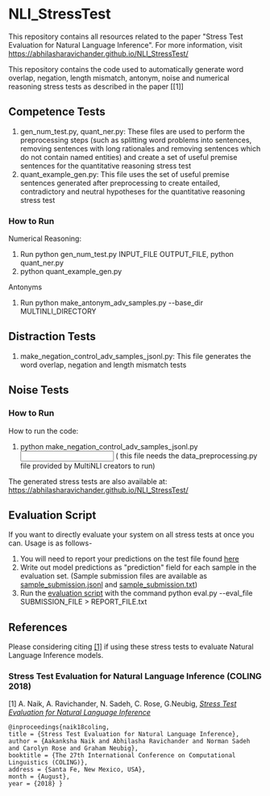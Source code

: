 # NLI_StressTest

This repository contains all resources related to the paper "Stress Test Evaluation for Natural Language Inference". For more information, visit https://abhilasharavichander.github.io/NLI_StressTest/

This repository contains the code used to automatically generate word overlap, negation, length mismatch, antonym, noise and numerical reasoning stress tests as described in the paper [[1]]

## Competence Tests
1. gen_num_test.py, quant_ner.py: These files are used to perform the preprocessing steps (such as splitting word problems into sentences, removing sentences with long rationales and removing sentences which do not contain named entities) and create a set of useful premise sentences for the quantitative reasoning stress test
2. quant_example_gen.py: This file uses the set of useful premise sentences generated after preprocessing to create entailed, contradictory and neutral hypotheses for the quantitative reasoning stress test

### How to Run

Numerical Reasoning:
1. Run python gen_num_test.py INPUT_FILE OUTPUT_FILE, python quant_ner.py
2. python quant_example_gen.py

Antonyms
1. Run python make_antonym_adv_samples.py --base_dir MULTINLI_DIRECTORY

## Distraction Tests
1. make_negation_control_adv_samples_jsonl.py: This file generates the word overlap, negation and length mismatch tests

## Noise Tests

### How to Run

How to run the code:
1. python make_negation_control_adv_samples_jsonl.py <sentence to be appended> <input file> <output file> ( this file needs the data_preprocessing.py file provided by MultiNLI creators to run)


The generated stress tests are also available at: https://abhilasharavichander.github.io/NLI_StressTest/

## Evaluation Script
If you want to directly evaluate your system on all stress tests at once you can. 
 Usage is as follows-
1. You will need to report your predictions on the test file found [here](https://drive.google.com/file/d/1Gw3YgA63rFMqAEpzDtO0PKFJ3WsHPQ5d/view?usp=sharing)
2. Write out model predictions as "prediction" field for each sample in the evaluation set. (Sample submission files are available as [sample_submission.jsonl](https://drive.google.com/file/d/18r2lb0sU_YmOZ1mRjHdtyFhsfADD4Qje/view?usp=sharing) and [sample_submission.txt](https://drive.google.com/file/d/14MbtSB-G6RZ87hJNX9AS3I5cVSfz7PDh/view?usp=sharing))
3. Run the [evaluation script](https://github.com/AbhilashaRavichander/NLI_StressTest/blob/master/eval.py) with the command
	python eval.py --eval_file SUBMISSION_FILE > REPORT_FILE.txt

## References

Please considering citing [[1]](https://arxiv.org/abs/1806.00692) if using these stress tests to evaluate Natural Language Inference models.

### Stress Test Evaluation for Natural Language Inference (COLING 2018)

[1] A. Naik, A. Ravichander, N. Sadeh, C. Rose, G.Neubig, [*Stress Test Evaluation for Natural Language Inference*](https://arxiv.org/abs/1806.00692)

```
@inproceedings{naik18coling, 
title = {Stress Test Evaluation for Natural Language Inference},
author = {Aakanksha Naik and Abhilasha Ravichander and Norman Sadeh and Carolyn Rose and Graham Neubig}, 
booktitle = {The 27th International Conference on Computational Linguistics (COLING)}, 
address = {Santa Fe, New Mexico, USA},
month = {August},
year = {2018} }
